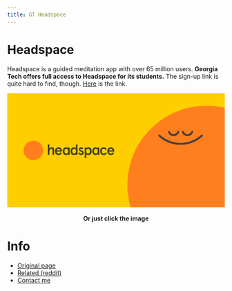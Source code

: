 ```yaml
---
title: GT Headspace
---
```


# **Headspace**

Headspace is a guided meditation app with over 65 million users. **Georgia Tech offers full access to Headspace for its students.** The sign-up link is quite hard to find, though. [Here](https://work.headspace.com/usggeorgiatech/member-enroll) is the link.

[![image](/hs_banner.png)](https://work.headspace.com/usggeorgiatech/member-enroll)
<figcaption align = "center"><b>Or just click the image</b></figcaption>


# **Info**

- [Original page](https://gtwellnesshub.com/personal-guide-to-health-happiness/)
- [Related (reddit)](https://www.reddit.com/r/gatech/comments/ptopi7/icymi_georgia_tech_has_purchased_a_headspace/)
- [Contact me](mailto:yhjc2692@gmail.com)